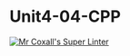 # Unit4-04-CPP
[![Mr Coxall's Super Linter](https://github.com/ICS3UC-Programming-ChanellaK/Unit4-04-CPP/workflows/Mr%20Coxall's%20Super%20Linter/badge.svg)](https://github.com/ICS3UC-Programming-ChanellaK/Unit4-04-CPP/actions/)
